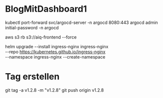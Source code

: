 # BlogMitDashboard1



kubectl port-forward svc/argocd-server -n argocd 8080:443
argocd admin initial-password -n argocd

aws s3 rb s3://aiq-frontend --force


helm upgrade --install ingress-nginx ingress-nginx \
  --repo https://kubernetes.github.io/ingress-nginx \
  --namespace ingress-nginx --create-namespace

  # Tag erstellen 
  git tag -a v1.2.8 -m "v1.2.8"
  git push origin v1.2.8
